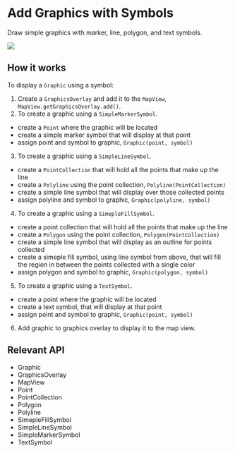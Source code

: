 # Add Graphics with Symbols

Draw simple graphics with marker, line, polygon, and text symbols.

![]("AddGraphicsWithSymbols.png)

## How it works

To display a `Graphic` using a symbol:


  1. Create a `GraphicsOverlay` and add it to the `MapView`, `MapView.getGraphicsOverlay.add()`.
  2. To create a graphic using a `SimpleMarkerSymbol`.
  * create a `Point` where the graphic will be located
  * create a simple marker symbol that will display at that point
  * assign point and symbol to graphic, `Graphic(point, symbol)`
  3. To create a graphic using a `SimpleLineSymbol`.
  * create a `PointCollection` that will hold all the points that make up the line
  * create a `Polyline` using the point collection, `Polyline(PointCollection)`
  * create a simple line symbol that will display over those collected points
  * assign polyline and symbol to graphic, `Graphic(polyline, symbol)`
  4. To create a graphic using a `SimepleFillSymbol`.
  * create a point collection that will hold all the points that make up the line
  * create a `Polygon` using the point collection, `Polygon(PointCollection)`
  * create a simple line symbol that will display as an outline for points collected
  * create a simeple fill symbol, using line symbol from above, that will fill the region in between the points collected with a single color
  * assign polygon and symbol to graphic, `Graphic(polygon, symbol)`
  5. To create a graphic using a `TextSymbol`.
  * create a point where the graphic will be located
  * create a text symbol, that will display at that point
  * assign point and symbol to graphic, `Graphic(point, symbol)`
  6. Add graphic to graphics overlay to display it to the map view.


## Relevant API


  * Graphic
  * GraphicsOverlay
  * MapView
  * Point
  * PointCollection
  * Polygon
  * Polyline
  * SimepleFillSymbol
  * SimpleLineSymbol
  * SimpleMarkerSymbol
  * TextSymbol



